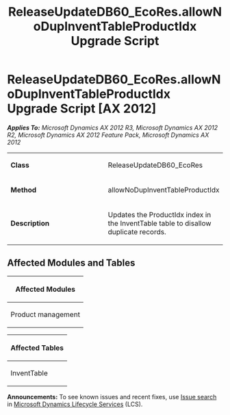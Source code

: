 ﻿---
title: ReleaseUpdateDB60_EcoRes.allowNoDupInventTableProductIdx Upgrade Script
TOCTitle: ReleaseUpdateDB60_EcoRes.allowNoDupInventTableProductIdx Upgrade Script
ms:assetid: c1d9c63c-648d-26bd-243d-63fdc64d3293
ms:mtpsurl: https://msdn.microsoft.com/en-us/library/JJ686811(v=AX.60)
ms:contentKeyID: 49711008
ms.date: 05/18/2015
mtps_version: v=AX.60
---

# ReleaseUpdateDB60\_EcoRes.allowNoDupInventTableProductIdx Upgrade Script [AX 2012]


_**Applies To:** Microsoft Dynamics AX 2012 R3, Microsoft Dynamics AX 2012 R2, Microsoft Dynamics AX 2012 Feature Pack, Microsoft Dynamics AX 2012_

<table>
<colgroup>
<col style="width: 50%" />
<col style="width: 50%" />
</colgroup>
<tbody>
<tr class="odd">
<td><p><strong>Class</strong></p></td>
<td><p>ReleaseUpdateDB60_EcoRes</p></td>
</tr>
<tr class="even">
<td><p><strong>Method</strong></p></td>
<td><p>allowNoDupInventTableProductIdx</p></td>
</tr>
<tr class="odd">
<td><p><strong>Description</strong></p></td>
<td><p>Updates the ProductIdx index in the InventTable table to disallow duplicate records.</p></td>
</tr>
</tbody>
</table>


## Affected Modules and Tables

<table>
<colgroup>
<col style="width: 100%" />
</colgroup>
<thead>
<tr class="header">
<th><p>Affected Modules</p></th>
</tr>
</thead>
<tbody>
<tr class="odd">
<td><p>Product management</p></td>
</tr>
</tbody>
</table>


<table>
<colgroup>
<col style="width: 100%" />
</colgroup>
<thead>
<tr class="header">
<th><p>Affected Tables</p></th>
</tr>
</thead>
<tbody>
<tr class="odd">
<td><p>InventTable</p></td>
</tr>
</tbody>
</table>

  
**Announcements:** To see known issues and recent fixes, use [Issue search](http://go.microsoft.com/fwlink/?linkid=389258) in [Microsoft Dynamics Lifecycle Services](http://go.microsoft.com/fwlink/?linkid=306505) (LCS).

